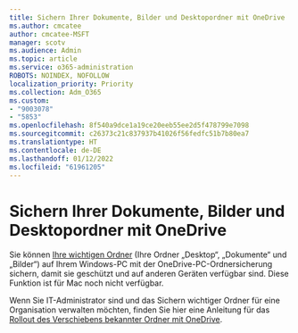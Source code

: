 ```yaml
---
title: Sichern Ihrer Dokumente, Bilder und Desktopordner mit OneDrive
ms.author: cmcatee
author: cmcatee-MSFT
manager: scotv
ms.audience: Admin
ms.topic: article
ms.service: o365-administration
ROBOTS: NOINDEX, NOFOLLOW
localization_priority: Priority
ms.collection: Adm_O365
ms.custom:
- "9003078"
- "5853"
ms.openlocfilehash: 8f540a9dce1a19ce20eeb55ee2d5f478799e7098
ms.sourcegitcommit: c26373c21c837937b41026f56fedfc51b7b80ea7
ms.translationtype: HT
ms.contentlocale: de-DE
ms.lasthandoff: 01/12/2022
ms.locfileid: "61961205"
---
```

# <a name="back-up-your-documents-pictures-and-desktop-folders-with-onedrive"></a>Sichern Ihrer Dokumente, Bilder und Desktopordner mit OneDrive

Sie können [Ihre wichtigen Ordner](https://support.office.com/article/d61a7930-a6fb-4b95-b28a-6552e77c3057) (Ihre Ordner „Desktop“, „Dokumente“ und „Bilder“) auf Ihrem Windows-PC mit der OneDrive-PC-Ordnersicherung sichern, damit sie geschützt und auf anderen Geräten verfügbar sind. Diese Funktion ist für Mac noch nicht verfügbar.  

Wenn Sie IT-Administrator sind und das Sichern wichtiger Ordner für eine Organisation verwalten möchten, finden Sie hier eine Anleitung für das [Rollout des Verschiebens bekannter Ordner mit OneDrive](https://docs.microsoft.com/onedrive/redirect-known-folders).
